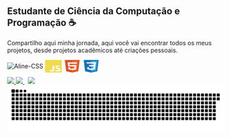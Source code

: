 
<h2>Estudante de Ciência da Computação e Programação ☕</h2>
<p>Compartilho aqui minha jornada, aqui você vai encontrar todos os meus projetos,
desde projetos acadêmicos até criações pessoais.
</p>

<div style="display: inline-block; margin-bottom: 10px;">
  <img align="center" alt="Aline-CSS" height="30" width="40" src="https://icongr.am/devicon/java-original-wordmark.svg?size=128&color=currentColor">
  <img align="center" alt="Aline-js" height="30" width="40" src="https://raw.githubusercontent.com/devicons/devicon/master/icons/javascript/javascript-plain.svg">
  <img align="center" alt="Aline-HTML" height="30" width="40" src="https://raw.githubusercontent.com/devicons/devicon/master/icons/html5/html5-original.svg">
  <img align="center" alt="Aline-CSS" height="30" width="40" src="https://raw.githubusercontent.com/devicons/devicon/master/icons/css3/css3-original.svg">



  
</div>
<br>

<div>
  <a href="mailto:diaslasta@gmail.com" target="_blank">
    <img src="https://img.shields.io/badge/-Gmail-000?style=for-the-badge&logo=gmail&logoColor=FF00F6&color=000000" style="height: 30px;">
  </a>

  <a href="https://www.linkedin.com/in/aline-lasta-b456b7263/" target="_blank" style="margin-right: 8px;">
    <img src="https://img.shields.io/badge/-LinkedIn-000?style=for-the-badge&logo=linkedin&logoColor=FF00F6&color=000000" style="height: 30px;">
  </a>

  <a href="https://www.instagram.com/ally.lasta/" target="_blank">
    <img src="https://img.shields.io/badge/-Instagram-000?style=for-the-badge&logo=instagram&logoColor=FF00F6&color=000000" style="height: 30px;">
  </a>
</div>

<picture align="center">
  <source media="(prefers-color-scheme: dark)" srcset="https://raw.githubusercontent.com/AlineDLasta/AlineDLasta/output/github-contribution-grid-snake-dark.svg">
  <source media="(prefers-color-scheme: light)" srcset="https://raw.githubusercontent.com/AlineDLasta/AlineDLasta/output/github-contribution-grid-snake-dark.svg">
  <img align="center" alt="github contribution grid snake animation" src="https://raw.githubusercontent.com/AlineDLasta/AlineDLasta/output/github-contribution-grid-snake.svg">
</picture>
